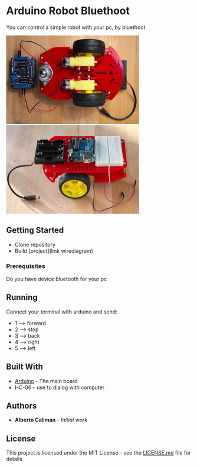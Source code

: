 # Arduino Robot Bluethoot

You can control a simple robot with your pc, by bluethoot

![Screenshot](Photo/arduino-robot-15.png)
![Screenshot](Photo/arduino-robot-22.png)

## Getting Started

* Clone repository 
* Build [project](link wirediagram)

### Prerequisites

Do you have device bluetooth for your pc


## Running

Connect your terminal with arduino and send:
* 1 --> forward
* 2 --> stop
* 3 --> back
* 4 --> right
* 5 --> left

## Built With

* [Arduino](https://www.arduino.cc/) - The main board
* HC-06 - use to dialog with computer


## Authors

* **Alberto Caliman** - *Initial work*


## License

This project is licensed under the MIT License - see the [LICENSE.md](LICENSE.md) file for details


